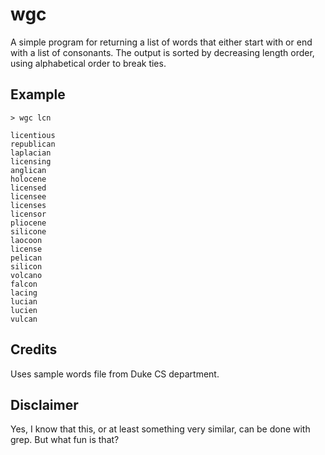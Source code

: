 wgc
===

A simple program for returning a list of words that either start with or end with a list of consonants. The output is sorted by decreasing length order, using alphabetical order to break ties.

Example
-------

    > wgc lcn

    licentious
    republican
    laplacian
    licensing
    anglican
    holocene
    licensed
    licensee
    licenses
    licensor
    pliocene
    silicone
    laocoon
    license
    pelican
    silicon
    volcano
    falcon
    lacing
    lucian
    lucien
    vulcan

Credits
-------

Uses sample words file from Duke CS department.

Disclaimer
----------

Yes, I know that this, or at least something very similar, can be done with grep. But what fun is that?

[words]: https://users.cs.duke.edu/~ola/ap/linuxwords
